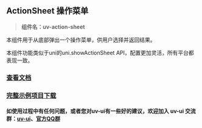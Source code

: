 ## ActionSheet 操作菜单

> **组件名：uv-action-sheet**

本组件用于从底部弹出一个操作菜单，供用户选择并返回结果。

本组件功能类似于uni的uni.showActionSheet API，配置更加灵活，所有平台都表现一致。

### <a href="https://www.uvui.cn/components/actionSheet.html" target="_blank">查看文档</a>

### [完整示例项目下载](https://ext.dcloud.net.cn/plugin?name=uv-ui)

#### 如使用过程中有任何问题，或者您对uv-ui有一些好的建议，欢迎加入 uv-ui 交流群：<a href="https://ext.dcloud.net.cn/plugin?id=12287" target="_blank">uv-ui</a>、<a href="https://www.uvui.cn/components/addQQGroup.html" target="_blank">官方QQ群</a>
